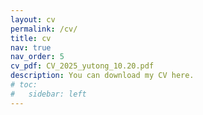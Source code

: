 ```yaml
---
layout: cv
permalink: /cv/
title: cv
nav: true
nav_order: 5
cv_pdf: CV_2025_yutong_10.20.pdf
description: You can download my CV here.
# toc:
#   sidebar: left
---
```

